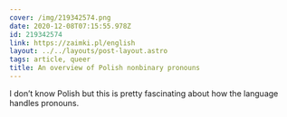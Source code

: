 ```yaml
---
cover: /img/219342574.png
date: 2020-12-08T07:15:55.978Z
id: 219342574
link: https://zaimki.pl/english
layout: ../../layouts/post-layout.astro
tags: article, queer
title: An overview of Polish nonbinary pronouns
---
```


I don’t know Polish but this is pretty fascinating about how the language handles pronouns.
